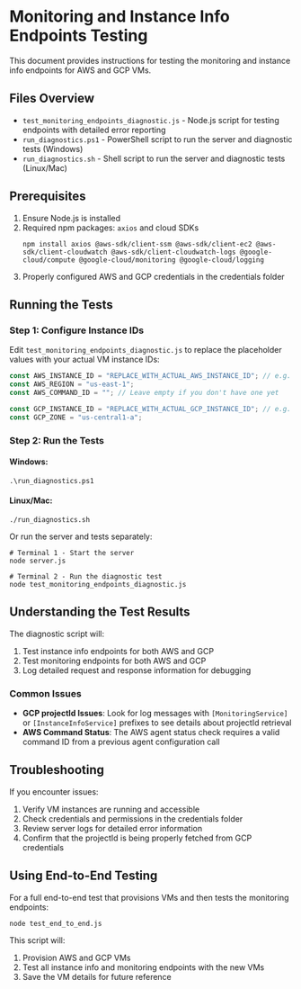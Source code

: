 # Monitoring and Instance Info Endpoints Testing

This document provides instructions for testing the monitoring and instance info endpoints for AWS and GCP VMs.

## Files Overview

- `test_monitoring_endpoints_diagnostic.js` - Node.js script for testing endpoints with detailed error reporting
- `run_diagnostics.ps1` - PowerShell script to run the server and diagnostic tests (Windows)
- `run_diagnostics.sh` - Shell script to run the server and diagnostic tests (Linux/Mac)

## Prerequisites

1. Ensure Node.js is installed
2. Required npm packages: `axios` and cloud SDKs
   ```
   npm install axios @aws-sdk/client-ssm @aws-sdk/client-ec2 @aws-sdk/client-cloudwatch @aws-sdk/client-cloudwatch-logs @google-cloud/compute @google-cloud/monitoring @google-cloud/logging
   ```
3. Properly configured AWS and GCP credentials in the credentials folder

## Running the Tests

### Step 1: Configure Instance IDs

Edit `test_monitoring_endpoints_diagnostic.js` to replace the placeholder values with your actual VM instance IDs:

```javascript
const AWS_INSTANCE_ID = "REPLACE_WITH_ACTUAL_AWS_INSTANCE_ID"; // e.g. "i-0123456789abcdef0"
const AWS_REGION = "us-east-1";
const AWS_COMMAND_ID = ""; // Leave empty if you don't have one yet

const GCP_INSTANCE_ID = "REPLACE_WITH_ACTUAL_GCP_INSTANCE_ID"; // e.g. "test-vm-gcp-name"
const GCP_ZONE = "us-central1-a";
```

### Step 2: Run the Tests

#### Windows:

```
.\run_diagnostics.ps1
```

#### Linux/Mac:

```
./run_diagnostics.sh
```

Or run the server and tests separately:

```
# Terminal 1 - Start the server
node server.js

# Terminal 2 - Run the diagnostic test
node test_monitoring_endpoints_diagnostic.js
```

## Understanding the Test Results

The diagnostic script will:

1. Test instance info endpoints for both AWS and GCP
2. Test monitoring endpoints for both AWS and GCP
3. Log detailed request and response information for debugging

### Common Issues

- **GCP projectId Issues**: Look for log messages with `[MonitoringService]` or `[InstanceInfoService]` prefixes to see details about projectId retrieval
- **AWS Command Status**: The AWS agent status check requires a valid command ID from a previous agent configuration call

## Troubleshooting

If you encounter issues:

1. Verify VM instances are running and accessible
2. Check credentials and permissions in the credentials folder
3. Review server logs for detailed error information
4. Confirm that the projectId is being properly fetched from GCP credentials

## Using End-to-End Testing

For a full end-to-end test that provisions VMs and then tests the monitoring endpoints:

```
node test_end_to_end.js
```

This script will:
1. Provision AWS and GCP VMs
2. Test all instance info and monitoring endpoints with the new VMs
3. Save the VM details for future reference 